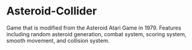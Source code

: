 # Asteroid-Collider
Game that is modified from the Asteroid Atari Game in 1979. Features including random asteroid generation, combat system, scoring system, smooth movement, and collision system. 
